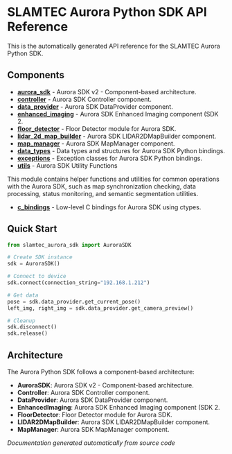 # SLAMTEC Aurora Python SDK API Reference

This is the automatically generated API reference for the SLAMTEC Aurora Python SDK.

## Components

- **[aurora_sdk](aurora_sdk.md)** - Aurora SDK v2 - Component-based architecture.
- **[controller](controller.md)** - Aurora SDK Controller component.
- **[data_provider](data_provider.md)** - Aurora SDK DataProvider component.
- **[enhanced_imaging](enhanced_imaging.md)** - Aurora SDK Enhanced Imaging component (SDK 2.
- **[floor_detector](floor_detector.md)** - Floor Detector module for Aurora SDK.
- **[lidar_2d_map_builder](lidar_2d_map_builder.md)** - Aurora SDK LIDAR2DMapBuilder component.
- **[map_manager](map_manager.md)** - Aurora SDK MapManager component.
- **[data_types](data_types.md)** - Data types and structures for Aurora SDK Python bindings.
- **[exceptions](exceptions.md)** - Exception classes for Aurora SDK Python bindings.
- **[utils](utils.md)** - Aurora SDK Utility Functions

This module contains helper functions and utilities for common operations
with the Aurora SDK, such as map synchronization checking, data processing,
status monitoring, and semantic segmentation utilities.
- **[c_bindings](c_bindings.md)** - Low-level C bindings for Aurora SDK using ctypes.

## Quick Start

```python
from slamtec_aurora_sdk import AuroraSDK

# Create SDK instance
sdk = AuroraSDK()

# Connect to device
sdk.connect(connection_string="192.168.1.212")

# Get data
pose = sdk.data_provider.get_current_pose()
left_img, right_img = sdk.data_provider.get_camera_preview()

# Cleanup
sdk.disconnect()
sdk.release()
```

## Architecture

The Aurora Python SDK follows a component-based architecture:

- **AuroraSDK**: Aurora SDK v2 - Component-based architecture.
- **Controller**: Aurora SDK Controller component.
- **DataProvider**: Aurora SDK DataProvider component.
- **EnhancedImaging**: Aurora SDK Enhanced Imaging component (SDK 2.
- **FloorDetector**: Floor Detector module for Aurora SDK.
- **LIDAR2DMapBuilder**: Aurora SDK LIDAR2DMapBuilder component.
- **MapManager**: Aurora SDK MapManager component.

*Documentation generated automatically from source code*